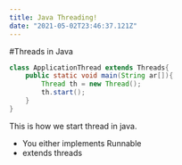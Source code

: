 ```yaml
---
title: Java Threading!
date: "2021-05-02T23:46:37.121Z"
---
```



#Threads in Java

```java
class ApplicationThread extends Threads{
    public static void main(String ar[]){
        Thread th = new Thread();
        th.start();
    }
}    
```

This is how we start thread in java.
 - You either implements Runnable
 - extends threads

